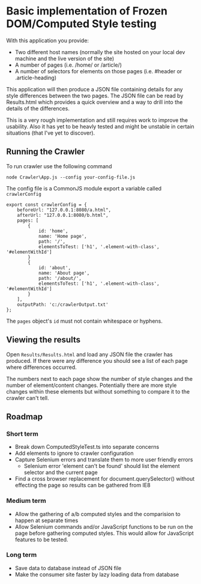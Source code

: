 # Basic implementation of Frozen DOM/Computed Style testing
With this application you provide:
- Two different host names (normally the site hosted on your local dev machine and the live version of the site)
- A number of pages (i.e. /home/ or /article/)
- A number of selectors for elements on those pages (i.e. #header or .article-heading)

This application will then produce a JSON file containing details for any style differences between the two pages. The JSON file can be read by Results.html which provides a quick overview and a way to drill into the details of the differences.

This is a very rough implementation and still requires work to improve the usability. Also it has yet to be heavly tested and might be unstable in certain situations (that I've yet to discover).
 
## Running the Crawler
To run crawler use the following command

```node Crawler\App.js --config your-config-file.js```

The config file is a CommonJS module export a variable called ```crawlerConfig```

```
export const crawlerConfig = {
    beforeUrl: "127.0.0.1:8080/a.html",
    afterUrl: "127.0.0.1:8080/b.html",
    pages: [
        {
            id: 'home',
            name: 'Home page',
            path: '/',
            elementsToTest: ['h1', '.element-with-class', '#elementWithId']
        }
        {
            id: 'about',
            name: 'About page',
            path: '/about/',
            elementsToTest: ['h1', '.element-with-class', '#elementWithId']
        }
    ],
    outputPath: 'c:/crawlerOutput.txt'
};
```

The ```pages``` object's ```id``` must not contain whitespace or hyphens.
 
## Viewing the results
Open ```Results/Results.html``` and load any JSON file the crawler has produced. If there were any difference you should see a list of each page where differences occurred.

The numbers next to each page show the number of style changes and the number of element/content changes. 
Potentially there are more style changes within these elements but without something to compare it to the crawler can't tell.
 
## Roadmap 
 
### Short term
 - Break down ComputedStyleTest.ts into separate concerns
 - Add elements to ignore to crawler configuration
 - Capture Selenium errors and translate them to more user friendly errors
    + Selenium error 'element can't be found' should list the element selector and the current page
 - Find a cross browser replacement for document.querySelector() without effecting the page so results can be gathered from IE8

### Medium term
 - Allow the gathering of a/b computed styles and the comparision to happen at separate times
 - Allow Selenium commands and/or JavaScript functions to be run on the page before gathering computed styles. This would allow for JavaScript features to be tested. 
 
### Long term
 - Save data to database instead of JSON file
 - Make the consumer site faster by lazy loading data from database
